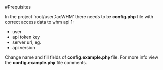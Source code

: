 #Prequisites

 In the project 'root/userDaoWHM' there needs to be **config.php** file 
 with correct access data to whm api 1:
- user
- api token key
- server url, eg.
- api version

Change name and fill fields of **config.example.php** file.
For more info view the **config.example.php** file comments.

